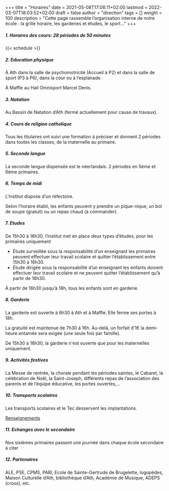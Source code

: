 +++
title       = "Horaires"
date        = 2021-05-08T17:08:11+02:00
lastmod     = 2022-03-07T18:03:52+02:00
draft       = false
author      = "direction"
tags        = []
weight      = 100
description = "Cette page rassemble l’organisation interne de notre école : la grille horaire, les garderies et études, le sport..."
+++

##### 1. Horaires des cours: 28 périodes de 50 minutes

{{< schedule >}}

##### 2.	Education physique

À Ath dans la salle de psychomotricité (Accueil à P2) et dans la salle de sport (P3 à P6), dans la cour ou à l’esplanade.

À Maffle au Hall Omnisport Marcel Denis.

##### 3.	Natation

Au Bassin de Natation d’Ath (fermé actuellement pour cause de travaux).

##### 4.	Cours de religion catholique

Tous les titulaires ont suivi une formation à préciser  et donnent 2 périodes dans toutes les classes, de la maternelle au primaire.

##### 5.	Seconde langue

La seconde langue dispensée est le néerlandais. 2 périodes en 5ème et 6ème primaires.

##### 6.	Temps de midi

L'institut dispose d’un réfectoire.

Selon l’horaire établi, les enfants peuvent y prendre un pique-nique, un bol de soupe (gratuit) ou un repas chaud (à commander).

##### 7.	Etudes

De 15h30 à 16h30, l’Institut met en place deux types d’études, pour les primaires uniquement

-	Étude surveillée sous la responsabilité d’un enseignant les primaires peuvent effectuer leur travail scolaire et quitter l’établissement entre 15h30 à 16h30.
-	Étude dirigée sous la responsabilité d’un enseignant les enfants doivent effectuer leur travail scolaire et ne peuvent quitter l’établissement qu’à partir de 16h30.

À partir de 16h30 jusqu’à 18h, tous les enfants sont en garderie.

##### 8.	Garderie

La garderie est ouverte à 6h30 à Ath et à Maffle. Elle ferme ses portes à 18h.

La gratuité est maintenue de 7h30 à 16h. Au-delà, un forfait d’1€ la demi-heure entamée sera exigée (une seule fois par famille).

De 15h30 à 16h30, la garderie n'est ouverte que pour les maternelles uniquement.

##### 9.	Activités festives

La Messe de rentrée, la chorale pendant les périodes saintes, le Cabaret, la célébration de Noël, la Saint-Joseph, différents repas de l’association des parents et de l’équipe éducative, les portes ouvertes,...

##### 10.	Transports scolaires

Les transports scolaires et le Tec desservent les implantations.  

[Renseignements](http://mobilite.wallonie.be/je-suis/un-citoyen/en-bus-tram-ou-metro/services-et-solutions/transport-scolaire.html)

##### 11.	Echanges avec le secondaire

Nos sixièmes primaires passent une journée dans chaque école secondaire à citer

##### 12.	Partenaires

ALE, PSE, CPMS, PARI, Ecole de Sainte-Gertrude de Brugelette, logopèdes, Maison Culturelle d’Ath, bibliothèque d’Ath, Académie de Musique, ADEPS (cross), etc.
